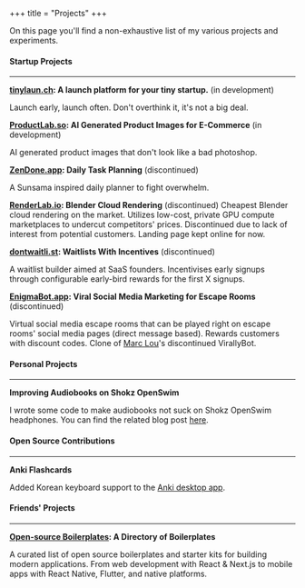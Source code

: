 +++
title = "Projects"
+++

On this page you'll find a non-exhaustive list of my various projects and experiments.


#### Startup Projects
---
**[tinylaun.ch](https://tinylaun.ch/): A launch platform for your tiny startup.** (in development)

Launch early, launch often. Don't overthink it, it's not a big deal.

**[ProductLab.so](https://productlab.so/): AI Generated Product Images for E-Commerce** (in development)

AI generated product images that don't look like a bad photoshop.

**[ZenDone.app](https://zendone.app/): Daily Task Planning** (discontinued)

A Sunsama inspired daily planner to fight overwhelm.

**[RenderLab.io](https://renderlab.io/): Blender Cloud Rendering** (discontinued)
Cheapest Blender cloud rendering on the market. Utilizes low-cost, private GPU compute marketplaces to undercut competitors' prices. Discontinued due to lack of interest from potential customers. Landing page kept online for now.

**[dontwaitli.st](https://dontwaitli.st/): Waitlists With Incentives** (discontinued)

A waitlist builder aimed at SaaS founders. Incentivises early signups through configurable early-bird rewards for the first X signups.

**[EnigmaBot.app](https://enigmabot.app/): Viral Social Media Marketing for Escape Rooms** (discontinued)

Virtual social media escape rooms that can be played right on escape rooms' social media pages (direct message based). Rewards customers with discount codes. Clone of [Marc Lou](https://x.com/marc_louvion/)'s discontinued VirallyBot.

#### Personal Projects
---
**Improving Audiobooks on Shokz OpenSwim**

I wrote some code to make audiobooks not suck on Shokz OpenSwim headphones. You can find the related blog post [here](@/blog/swimming-audiobook/index.md).

#### Open Source Contributions
---
**Anki Flashcards**

Added Korean keyboard support to the [Anki desktop app](https://github.com/ankitects/anki).

#### Friends' Projects
---
**[Open-source Boilerplates](https://opensourceboilerplates.com/): A Directory of Boilerplates**

A curated list of open source boilerplates and starter kits for building modern applications. From web development with React & Next.js to mobile apps with React Native, Flutter, and native platforms.